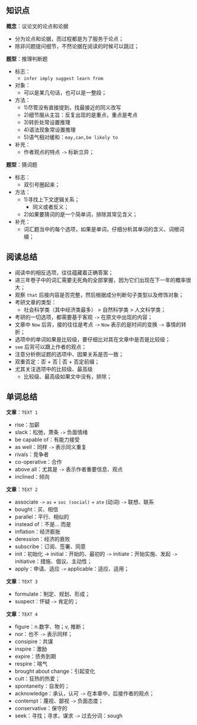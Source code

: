 ## 知识点
**概念**：议论文的论点和论据
+ 分为论点和论据，而过程都是为了服务于论点；
+ 除非问题提问细节，不然论据在阅读的时候可以跳过； 

**题型**：推理判断题 
+ 标志： 
	+ `infer imply suggest learn from`
+ 对象： 
	+ 可以是某几句话，也可以是一整段；
+ 方法： 
	+ 1)尽管没有直接提到，找最接近的同义改写 
	+ 2)细节服从主旨：反复出现的是重点，重点是考点
	+ 3)转折处常设置推理 
	+ 4)语法现象常设置推理 
	+ 5)语气相对缓和：`may,can,be likely to`
+ 补充： 
	+ 作者观点的特点 `->` 标新立异；

**题型**：猜词题
+ 标志： 
	+ 双引号圈起来；
+ 方法： 
	+ 1)寻找上下文逻辑关系；
		+ 同义或者反义；
	+ 2)如果要猜词的是一个简单词，排除其常见含义；
+ 补充： 
	+ 词汇题当中的每个选项，如果是单词，仔细分析其单词的含义、词根词缀；

## 阅读总结
+ 阅读中的相反选项，往往蕴藏着正确答案；
+ 进三年卷子中的词汇需要无死角的全部掌握，因为它们出现在下一年的概率很大；
+ 观察 `that` 后接内容是否完整，然后根据成分判断句子类型以及修饰对象；
+ 考研文章的类型： 
	+ 社会科学类（其中经济类最多） > 自然科学类 > 人文科学类；
+ 考研的一切选项，都需要基于客观 `->` 在原文中出现的内容；
+ 文章中 `Now` 后背，接的往往是考点 `->` `Now` 表示的是时间的变换 `->` 事情的转折；
+ 选项中的单词如果是比较级，要仔细比对其在文章中是否是比较级；
+ `see` 后背可以跟上作者的观点；
+ 注意分析例证题的选项中、因果关系是否一致；
+ 双重否定：否 + 否 | 否 + 否定前缀；
+ 尤其关注选项中的比较级、最高级
	+ 比较级、最高级如果文中没有，排除； 

## 单词总结
**文章**：`TEXT 1`
+ rise：加薪
+ slack：松弛，萧条 `->` 负面情绪 
+ be capable of：有能力接受 
+ as well：同样 `->` 表示同义重复 
+ rivals：竞争者 
+ co-operative：合作 
+ above all：尤其是 `->` 表示作者重要信息、观点
+ inclined：倾向

**文章**：`TEXT 2`
+ associate `->` `as` + `soc (social)` + `ate` (动词) `->` 联想、联系  
+ bought：买、相信
+ parallel：平行、相似的
+ instead of：不是... 而是
+ inflation：经济膨胀
+ deression：经济的衰败
+ subscribe：订阅、签署、同意
+ init：初始化 -> initial：开始的、最初的 `->` initiate：开始实施、发起 `->` initiative：措施、倡议、主动性；
+ apply：申请、适应 `->` applicable：适应、适用；

**文章**：`TEXT 3`
+ formulate：制定、规划、形成；
+ suspect：怀疑 `->` 肯定的； 

**文章**：`TEXT 4`
+ figure：n.数字、物；v, 推断；
+ nor：也不 `->` 表示同样；
+ consipire：共谋
+ inspire：激励
+ expire：债务到期
+ respire：喘气 
+ brought about change：引起变化
+ cult：狂热的热爱；
+ spontaneity：自发的；
+ acknowledge：承认，认可 `->` 在本章中，后接作者的观点；
+ contempt：蔑视、鄙视 `->` 负面态度；
+ conservative：保守的
+ seek：寻找；寻求，谋求 `->` 过去分词：sough